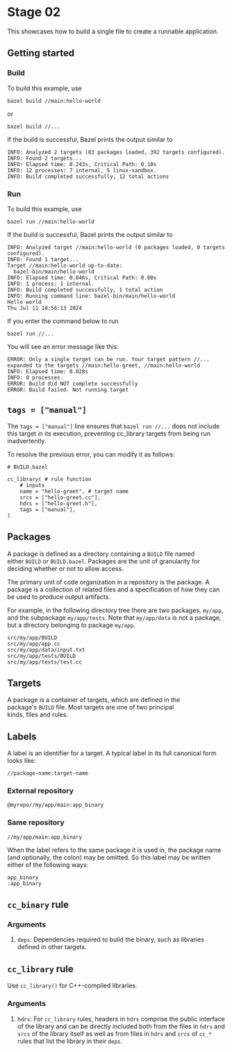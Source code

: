 # Stage 02

This showcases how to build a single file to create a runnable application.

## Getting started

### Build

To build this example, use

```
bazel build //main:hello-world
```

or

```
bazel build //...
```

If the build is successful, Bazel prints the output similar to

```
INFO: Analyzed 2 targets (83 packages loaded, 392 targets configured).
INFO: Found 2 targets...
INFO: Elapsed time: 0.243s, Critical Path: 0.10s
INFO: 12 processes: 7 internal, 5 linux-sandbox.
INFO: Build completed successfully, 12 total actions
```

### Run

To build this example, use

```
bazel run //main:hello-world
```

If the build is successful, Bazel prints the output similar to

```
INFO: Analyzed target //main:hello-world (0 packages loaded, 0 targets configured).
INFO: Found 1 target...
Target //main:hello-world up-to-date:
  bazel-bin/main/hello-world
INFO: Elapsed time: 0.046s, Critical Path: 0.00s
INFO: 1 process: 1 internal.
INFO: Build completed successfully, 1 total action
INFO: Running command line: bazel-bin/main/hello-world
Hello world
Thu Jul 11 18:56:13 2024
```

If you enter the command below to run

```
bazel run //...
```

You will see an error message like this:

```
ERROR: Only a single target can be run. Your target pattern //... expanded to the targets //main:hello-greet, //main:hello-world
INFO: Elapsed time: 0.028s
INFO: 0 processes.
ERROR: Build did NOT complete successfully
ERROR: Build failed. Not running target
```

## `tags = ["manual"]`

The `tags = ["manual"]` line ensures that `bazel run //...` does not include this target in its execution, preventing cc_library targets from being run inadvertently.

To resolve the previous error, you can modify it as follows:

```
# BUILD.bazel

cc_library( # rule function
    # inputs
    name = "hello-greet", # target name
    srcs = ["hello-greet.cc"],
    hdrs = ["hello-greet.h"],
    tags = ["manual"],
)
```

## Packages

A package is defined as a directory containing a `BUILD` file named either `BUILD` or `BUILD.bazel`. Packages are the unit of granularity for deciding whether or not to allow access.

The primary unit of code organization in a repository is the package. A package is a collection of related files and a specification of how they can be used to produce output artifacts.

For example, in the following directory tree there are two packages, `my/app`, and the subpackage `my/app/tests`. Note that `my/app/data` is not a package, but a directory belonging to package `my/app`.

```
src/my/app/BUILD
src/my/app/app.cc
src/my/app/data/input.txt
src/my/app/tests/BUILD
src/my/app/tests/test.cc
```

## Targets

A package is a container of targets, which are defined in the package's `BUILD` file. Most targets are one of two principal kinds, files and rules.

## Labels

A label is an identifier for a target. A typical label in its full canonical form looks like:

```
//package-name:target-name
```

### External repository

```
@myrepo//my/app/main:app_binary
```

### Same repository

```
//my/app/main:app_binary
```

When the label refers to the same package it is used in, the package name (and optionally, the colon) may be omitted. So this label may be written either of the following ways:

```
app_binary
:app_binary
```

## `cc_binary` rule

### Arguments

1. `deps`: Dependencies required to build the binary, such as libraries defined in other targets.

## `cc_library` rule

Use `cc_library()` for C++-compiled libraries.

### Arguments

1. `hdrs`: For `cc_library` rules, headers in `hdrs` comprise the public interface of the library and can be directly included both from the files in `hdrs` and `srcs` of the library itself as well as from files in `hdrs` and `srcs` of `cc_*` rules that list the library in their `deps`.
